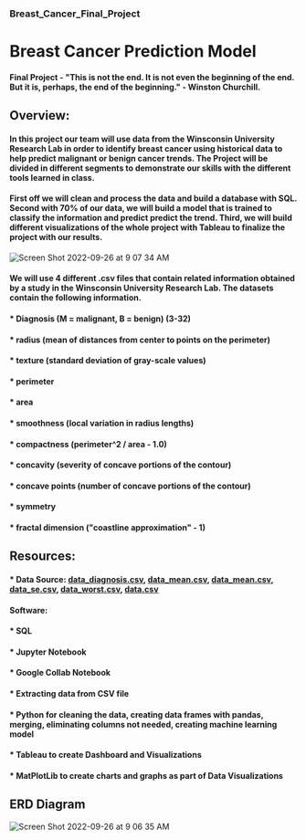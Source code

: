 ### Breast_Cancer_Final_Project

# Breast Cancer Prediction Model
#### Final Project - "This is not the end. It is not even the beginning of the end. But it is, perhaps, the end of the beginning." - Winston Churchill.

## Overview:

#### In this project our team will use data from the Winsconsin University Research Lab in order to identify breast cancer using historical data to help predict malignant or benign cancer trends. The Project will be divided in different segments to demonstrate our skills with the different tools learned in class.

#### First off we will clean and process the data and build a database with SQL. Second with 70% of our data, we will build a model that is trained to classify the information and predict predict the trend. Third, we will build different visualizations of the whole project with Tableau to finalize the project with our results. 

![Screen Shot 2022-09-26 at 9 07 34 AM](https://user-images.githubusercontent.com/101905587/192284462-302050b9-3dcf-4ab0-9712-847fffc36bbd.png)

#### We will use 4 different .csv files that contain related information obtained by a study in the Winsconsin University Research Lab. The datasets contain the following information.

#### * Diagnosis (M = malignant, B = benign) (3-32)
#### * radius (mean of distances from center to points on the perimeter)
#### * texture (standard deviation of gray-scale values)
#### * perimeter
#### * area
#### * smoothness (local variation in radius lengths)
#### * compactness (perimeter^2 / area - 1.0)
#### * concavity (severity of concave portions of the contour)
#### * concave points (number of concave portions of the contour)
#### * symmetry
#### * fractal dimension ("coastline approximation" - 1)

## Resources:

#### * Data Source: [data_diagnosis.csv](https://github.com/merein01/Breast_Cancer_Final_Project/files/9646405/data_diagnosis.csv), [data_mean.csv](https://github.com/merein01/Breast_Cancer_Final_Project/files/9646407/data_mean.csv), [data_mean.csv](https://github.com/merein01/Breast_Cancer_Final_Project/files/9646408/data_mean.csv), [data_se.csv](https://github.com/merein01/Breast_Cancer_Final_Project/files/9646409/data_se.csv), [data_worst.csv](https://github.com/merein01/Breast_Cancer_Final_Project/files/9646410/data_worst.csv), [data.csv](https://github.com/merein01/Breast_Cancer_Final_Project/files/9646413/data.csv)

#### Software: 
#### * SQL
#### * Jupyter Notebook
#### * Google Collab Notebook
#### * Extracting data from CSV file
#### * Python for cleaning the data, creating data frames with pandas, merging, eliminating columns not needed, creating machine learning model 
#### * Tableau to create Dashboard and Visualizations
#### * MatPlotLib to create charts and graphs as part of Data Visualizations

## ERD Diagram

![Screen Shot 2022-09-26 at 9 06 35 AM](https://user-images.githubusercontent.com/101905587/192284238-81b908a0-3bae-443b-ad00-edc4206dfe61.png)


